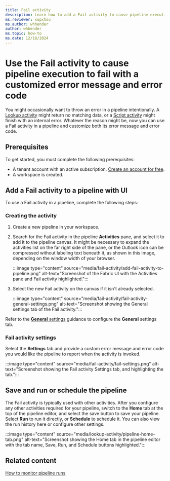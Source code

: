 ```yaml
---
title: Fail activity
description: Learn how to add a Fail activity to cause pipeline execution to fail with a customized error message and error code.
ms.reviewer: xupxhou
ms.author: whhender
author: whhender
ms.topic: how-to
ms.date: 12/18/2024
---
```


# Use the Fail activity to cause pipeline execution to fail with a customized error message and error code

You might occasionally want to throw an error in a pipeline intentionally. A [Lookup activity](lookup-activity.md) might return no matching data, or a [Script activity](script-activity.md) might finish with an internal error. Whatever the reason might be, now you can use a Fail activity in a pipeline and customize both its error message and error code.

## Prerequisites

To get started, you must complete the following prerequisites:

- A tenant account with an active subscription. [Create an account for free](../fundamentals/fabric-trial.md).
- A workspace is created.

## Add a Fail activity to a pipeline with UI

To use a Fail activity in a pipeline, complete the following steps:

### Creating the activity

1. Create a new pipeline in your workspace.
1. Search for the Fail activity in the pipeline **Activities** pane, and select it to add it to the pipeline canvas. It might be necessary to expand the activities list on the far right side of the pane, or the Outlook icon can be compressed without labeling text beneath it, as shown in this image, depending on the window width of your browser.

   :::image type="content" source="media/fail-activity/add-fail-activity-to-pipeline.png" alt-text="Screenshot of the Fabric UI with the Activities pane and Fail activity highlighted.":::

1. Select the new Fail activity on the canvas if it isn't already selected.

   :::image type="content" source="media/fail-activity/fail-activity-general-settings.png" alt-text="Screenshot showing the General settings tab of the Fail activity.":::

Refer to the [**General** settings](activity-overview.md#general-settings) guidance to configure the **General** settings tab.

### Fail activity settings

Select the **Settings** tab and provide a custom error message and error code you would like the pipeline to report when the activity is invoked.

   :::image type="content" source="media/fail-activity/fail-settings.png" alt-text="Screenshot showing the Fail activity Settings tab, and highlighting the tab.":::

## Save and run or schedule the pipeline

The Fail activity is typically used with other activities. After you configure any other activities required for your pipeline, switch to the **Home** tab at the top of the pipeline editor, and select the save button to save your pipeline. Select **Run** to run it directly, or **Schedule** to schedule it. You can also view the run history here or configure other settings.

:::image type="content" source="media/lookup-activity/pipeline-home-tab.png" alt-text="Screenshot showing the Home tab in the pipeline editor with the tab name, Save, Run, and Schedule buttons highlighted.":::

## Related content

[How to monitor pipeline runs](monitor-pipeline-runs.md)
